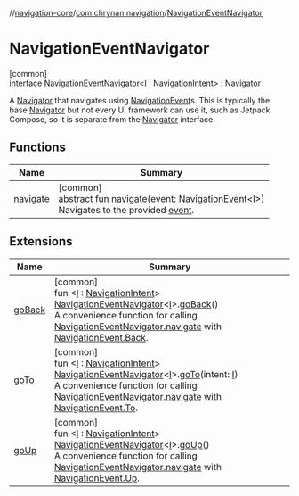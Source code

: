 //[navigation-core](../../../index.md)/[com.chrynan.navigation](../index.md)/[NavigationEventNavigator](index.md)

# NavigationEventNavigator

[common]\
interface [NavigationEventNavigator](index.md)&lt;[I](index.md) : [NavigationIntent](../-navigation-intent/index.md)&gt; : [Navigator](../-navigator/index.md)

A [Navigator](../-navigator/index.md) that navigates using [NavigationEvent](../-navigation-event/index.md)s. This is typically the base [Navigator](../-navigator/index.md) but not every UI framework can use it, such as Jetpack Compose, so it is separate from the [Navigator](../-navigator/index.md) interface.

## Functions

| Name | Summary |
|---|---|
| [navigate](navigate.md) | [common]<br>abstract fun [navigate](navigate.md)(event: [NavigationEvent](../-navigation-event/index.md)&lt;[I](index.md)&gt;)<br>Navigates to the provided [event](navigate.md). |

## Extensions

| Name | Summary |
|---|---|
| [goBack](../go-back.md) | [common]<br>fun &lt;[I](../go-back.md) : [NavigationIntent](../-navigation-intent/index.md)&gt; [NavigationEventNavigator](index.md)&lt;[I](../go-back.md)&gt;.[goBack](../go-back.md)()<br>A convenience function for calling [NavigationEventNavigator.navigate](navigate.md) with [NavigationEvent.Back](../-navigation-event/-back/index.md). |
| [goTo](../go-to.md) | [common]<br>fun &lt;[I](../go-to.md) : [NavigationIntent](../-navigation-intent/index.md)&gt; [NavigationEventNavigator](index.md)&lt;[I](../go-to.md)&gt;.[goTo](../go-to.md)(intent: [I](../go-to.md))<br>A convenience function for calling [NavigationEventNavigator.navigate](navigate.md) with [NavigationEvent.To](../-navigation-event/-to/index.md). |
| [goUp](../go-up.md) | [common]<br>fun &lt;[I](../go-up.md) : [NavigationIntent](../-navigation-intent/index.md)&gt; [NavigationEventNavigator](index.md)&lt;[I](../go-up.md)&gt;.[goUp](../go-up.md)()<br>A convenience function for calling [NavigationEventNavigator.navigate](navigate.md) with [NavigationEvent.Up](../-navigation-event/-up/index.md). |
